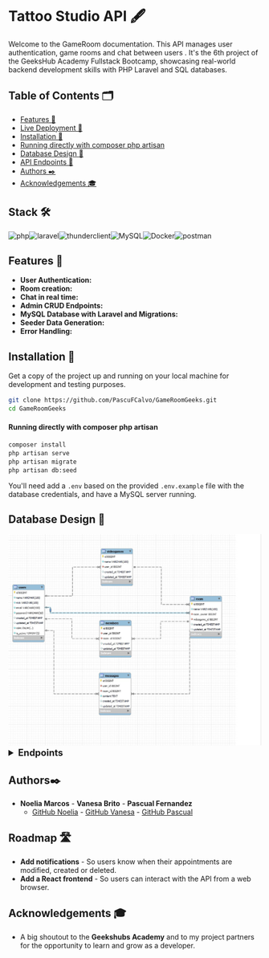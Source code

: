 # Tattoo Studio API 🖋️

Welcome to the GameRoom documentation. This API manages user authentication, game rooms and chat between users . It's the 6th project of the GeeksHub Academy Fullstack Bootcamp, showcasing real-world backend development skills with PHP Laravel and SQL databases.

## Table of Contents 🗂️


- [Features 🌟](#features-)
- [Live Deployment 📡](#live-deployment-)
- [Installation 🚀](#installation-)
- [Running directly with composer php artisan](#running-directly-with-composer-php-artisan)
- [Database Design 📖](#database-design-)
- [API Endpoints 🔌](#api-endpoints-)
- [Authors ✒️](#authors-)
- [Acknowledgements 🎓](#acknowledgements-)

## Stack 🛠️

<img src="https://upload.wikimedia.org/wikipedia/commons/thumb/2/27/PHP-logo.svg/2560px-PHP-logo.svg.png" alt="php" width=100/><img src="https://upload.wikimedia.org/wikipedia/commons/3/36/Logo.min.svg" alt="laravel" width=150 /><img src="https://pbs.twimg.com/profile_images/1376177684024340483/gB1sRr1__400x400.jpg" alt="thunderclient" width=50/><img src="https://qloudea.com/blog/wp-content/uploads/2022/11/mysql-logo.jpg" alt="MySQL" width =150/><img src="https://assets.stickpng.com/images/62a9c7c08ff6441a2952dad3.png" alt="Docker" width=80/><img src="https://cdn.cookielaw.org/logos/70564414-548a-4286-8ad7-04d95b172a08/e26443c0-68d1-47c8-b8fc-9bc765da2e95/3a159462-db70-43cf-a27d-f602a6baed44/pm-logo-horiz.png" alt="postman" width=120/>

## Features 🌟

- **User Authentication:** 
- **Room creation:** 
- **Chat in real time:** 
- **Admin CRUD Endpoints:** 
- **MySQL Database with Laravel and Migrations:** 
- **Seeder Data Generation:** 
- **Error Handling:** 

## Installation 🚀

Get a copy of the project up and running on your local machine for development and testing purposes.

```sh
git clone https://github.com/PascuFCalvo/GameRoomGeeks.git
cd GameRoomGeeks
```


#### Running directly with composer php artisan

```sh
composer install             
php artisan serve 
php artisan migrate            
php artisan db:seed            
```

You'll need add a `.env` based on the provided `.env.example` file with the database credentials, and have a MySQL server running.



## Database Design 📖

<img width="803" alt="ERD" src="./b19c045f-aa15-4800-a49c-1d79851ad4f5.jpg">





<details>
  <summary style="font-weight: bold; font-size: 1.3em;">Endpoints</summary>

-  ``Route::post('/register')`` Register users.
-  ``Route::post('/login')`` Login in the app.
-  ``Route::post('/logout')`` Logout from the app.
-  ``Route::post('/videogame')`` Put a new videogame on the database.
-  ``Route::put('/videogame/{id}')``Edit the data of a videogame.
-  ``Route::delete('/videogame/{id}')``Delete a videogame from the database.
-  ``Route::get('/videogame/{id}')``Get an especific videogame.
-  ``Route::get('/videogames')``Get a list of all videogames.
-  ``Route::get('/profile')``Show your user profile.
-  ``Route::put('/users/inactivate')``Inactivate a user.
-  ``Route::put('/users/activate/{id}')``Activate a user as a superadmin.
-  ``Route::put('/users')``Get a list of all users.
-  ``Route::put('/users/password')``Change your user password.
-  ``Route::post('/rooms')``Create a new game room.
-  ``Route::get('/rooms')``Get a list of all game rooms.
-  ``Route::get('/rooms/{id}')``Get an especific room.
-  ``Route::delete('/rooms/{id}')``Delete an especific room.
-  ``Route::put('/rooms/{id}')``Edit the data of a room.
-  ``Route::post('/member')``Create a new member to enter in a room.
-  ``Route::get('/members')``Get a list of all the members.
-  ``Route::delete('/member')``Delete a member.
-  ``Route::post('/messages')``Create a message.
-  ``Route::get('/messages')``Get a list of all messages.
-  ``Route::delete('/messages/{id}')``Delete a message.
-  ``Route::put('/messages/{id}')``Edit a message.

</details>

## Authors✒️

- **Noelia Marcos** - **Vanesa Brito** - **Pascual Fernandez**
  - [GitHub Noelia](https://github.com/Noeliamll) - [GitHub Vanesa](https://github.com/vanbrigo) - [GitHub Pascual](https://github.com/PascuFCalvo)

## Roadmap 🛣️

- **Add notifications** - So users know when their appointments are modified, created or deleted.
- **Add a React frontend** - So users can interact with the API from a web browser.

## Acknowledgements 🎓

- A big shoutout to the **Geekshubs Academy** and to my project partners for the opportunity to learn and grow as a developer.
